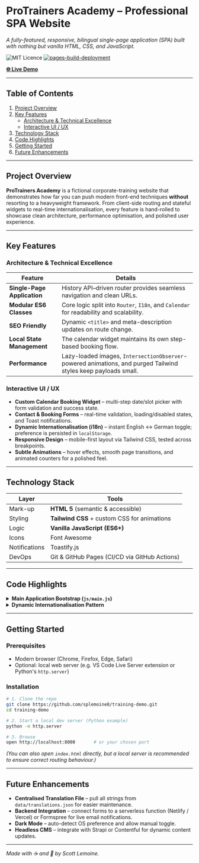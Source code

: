 # ProTrainers Academy – Professional SPA Website

*A fully-featured, responsive, bilingual single-page application (SPA) built with nothing but vanilla HTML, CSS, and JavaScript.*

![MIT Licence](https://img.shields.io/badge/License-MIT-blue.svg)
[![pages-build-deployment](https://github.com/splemoine8/training-demo/actions/workflows/pages/pages-build-deployment/badge.svg?branch=main)](https://github.com/splemoine8/training-demo/actions/workflows/pages/pages-build-deployment)

[**🌐 Live Demo**](https://splemoine8.github.io/training-demo/)

---

## Table of Contents

1. [Project Overview](#project-overview)  
2. [Key Features](#key-features)  
   - [Architecture & Technical Excellence](#architecture--technical-excellence)  
   - [Interactive UI / UX](#interactive-ui--ux)  
3. [Technology Stack](#technology-stack)  
4. [Code Highlights](#code-highlights)  
5. [Getting Started](#getting-started)  
6. [Future Enhancements](#future-enhancements)

---

## Project Overview

**ProTrainers Academy** is a fictional corporate-training website that demonstrates how far you can push modern front-end techniques **without** resorting to a heavyweight framework. From client-side routing and stateful widgets to real-time internationalisation, every feature is hand-rolled to showcase clean architecture, performance optimisation, and polished user experience.

---

## Key Features

### Architecture & Technical Excellence

| Feature | Details |
|---------|---------|
| **Single-Page Application** | History API–driven router provides seamless navigation and clean URLs. |
| **Modular ES6 Classes** | Core logic split into `Router`, `I18n`, and `Calendar` for readability and scalability. |
| **SEO Friendly** | Dynamic `<title>` and meta-description updates on route change. |
| **Local State Management** | The calendar widget maintains its own step-based booking flow. |
| **Performance** | Lazy-loaded images, `IntersectionObserver`-powered animations, and purged Tailwind styles keep payloads small. |

### Interactive UI / UX

- **Custom Calendar Booking Widget** – multi-step date/slot picker with form validation and success state.  
- **Contact & Booking Forms** – real-time validation, loading/disabled states, and Toast notifications.  
- **Dynamic Internationalisation (i18n)** – instant English ↔ German toggle; preference is persisted in `localStorage`.  
- **Responsive Design** – mobile-first layout via Tailwind CSS, tested across breakpoints.  
- **Subtle Animations** – hover effects, smooth page transitions, and animated counters for a polished feel.

---

## Technology Stack

| Layer | Tools |
|-------|-------|
| Mark-up | **HTML 5** (semantic & accessible) |
| Styling | **Tailwind CSS** + custom CSS for animations |
| Logic   | **Vanilla JavaScript (ES6+)** |
| Icons   | Font Awesome |
| Notifications | Toastify.js |
| DevOps | Git & GitHub Pages (CI/CD via GitHub Actions) |

---

## Code Highlights

<details>
<summary><strong>Main Application Bootstrap (<code>js/main.js</code>)</strong></summary>

```js
import { Router }  from './router.js';
import { I18n }    from './i18n.js';
import { Calendar } from './calendar.js';

class ProTrainersApp {
  constructor() {
    this.router   = new Router();
    this.i18n     = new I18n();
    this.calendar = new Calendar();
  }

  init() {
    this.i18n.init(this.router);
    this.router.init(this.i18n, this.calendar);
    this.calendar.init(this.i18n);
  }
}

document.addEventListener('DOMContentLoaded', () => new ProTrainersApp().init());
```
</details>

<details>
<summary><strong>Dynamic Internationalisation Pattern</strong></summary>

```html
<h1 data-en="Transform Your Business"
    data-de="Transformieren Sie Ihr Unternehmen">
  Transform Your Business
</h1>
```

```js
// js/i18n.js (excerpt)
toggleLanguage() {
  this.currentLang = this.currentLang === 'en' ? 'de' : 'en';
  document.documentElement.lang = this.currentLang;
  this.updateTranslations();
  localStorage.setItem('preferred-language', this.currentLang);
}
```
</details>

---

## Getting Started

### Prerequisites
- Modern browser (Chrome, Firefox, Edge, Safari)
- Optional: local web server (e.g. VS Code Live Server extension or Python's `http.server`)

### Installation
```bash
# 1. Clone the repo
git clone https://github.com/splemoine8/training-demo.git
cd training-demo

# 2. Start a local dev server (Python example)
python -m http.server

# 3. Browse
open http://localhost:8000       # or your chosen port
```

*(You can also open `index.html` directly, but a local server is recommended to ensure correct routing behaviour.)*

---

## Future Enhancements

- **Centralised Translation File** – pull all strings from `data/translations.json` for easier maintenance.
- **Backend Integration** – connect forms to a serverless function (Netlify / Vercel) or Formspree for live email notifications.
- **Dark Mode** – auto-detect OS preference and allow manual toggle.
- **Headless CMS** – integrate with Strapi or Contentful for dynamic content updates.

---

*Made with ☕ and 💪 by Scott Lemoine.*